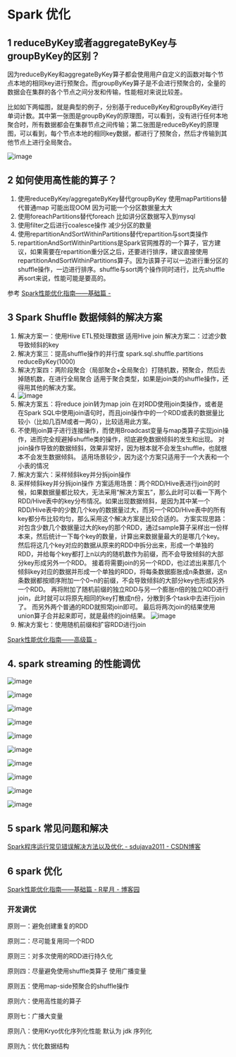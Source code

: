 
# Spark 优化

## 1 reduceByKey或者aggregateByKey与groupByKey的区别？

因为reduceByKey和aggregateByKey算子都会使用用户自定义的函数对每个节点本地的相同key进行预聚合。而groupByKey算子是不会进行预聚合的，全量的数据会在集群的各个节点之间分发和传输，性能相对来说比较差。

比如如下两幅图，就是典型的例子，分别基于reduceByKey和groupByKey进行单词计数。其中第一张图是groupByKey的原理图，可以看到，没有进行任何本地聚合时，所有数据都会在集群节点之间传输；第二张图是reduceByKey的原理图，可以看到，每个节点本地的相同key数据，都进行了预聚合，然后才传输到其他节点上进行全局聚合。

![image](http://static.lovedata.net/jpg/2018/6/14/31d0199949271ef1641a7be918818fcd.jpg)

## 2 如何使用高性能的算子？

1. 使用reduceByKey/aggregateByKey替代groupByKey
 使用mapPartitions替代普通map 可能出现OOM 因为可能一个分区数据量太大
3. 使用foreachPartitions替代foreach 比如讲分区数据写入到mysql
4. 使用filter之后进行coalesce操作 减少分区的数量
5. 使用repartitionAndSortWithinPartitions替代repartition与sort类操作
1. repartitionAndSortWithinPartitions是Spark官网推荐的一个算子，官方建议，如果需要在repartition重分区之后，还要进行排序，建议直接使用repartitionAndSortWithinPartitions算子。因为该算子可以一边进行重分区的shuffle操作，一边进行排序。shuffle与sort两个操作同时进行，比先shuffle再sort来说，性能可能是要高的。

参考
[Spark性能优化指南——基础篇 -](https://tech.meituan.com/spark-tuning-basic.html)

## 3 Spark Shuffle 数据倾斜的解决方案

1. 解决方案一：使用Hive ETL预处理数据 适用Hive join
 解决方案二：过滤少数导致倾斜的key
3. 解决方案三：提高shuffle操作的并行度 spark.sql.shuffle.partitions reduceByKey(1000)
4. 解决方案四：两阶段聚合（局部聚合+全局聚合）打随机数，预聚合，然后去掉随机数，在进行全局聚合 适用于聚合类型，如果是join类的shuffle操作，还得用其他的解决方案。
1. ![image](http://static.lovedata.net/jpg/2018/6/14/6d4482e3b2738463ed2ce881be07244b.jpg)
5. 解决方案五：将reduce join转为map join 在对RDD使用join类操作，或者是在Spark SQL中使用join语句时，而且join操作中的一个RDD或表的数据量比较小（比如几百M或者一两G），比较适用此方案。
1. 不使用join算子进行连接操作，而使用Broadcast变量与map类算子实现join操作，进而完全规避掉shuffle类的操作，彻底避免数据倾斜的发生和出现。
 对join操作导致的数据倾斜，效果非常好，因为根本就不会发生shuffle，也就根本不会发生数据倾斜。 适用场景较少，因为这个方案只适用于一个大表和一个小表的情况
6. 解决方案六：采样倾斜key并分拆join操作
1. 采样倾斜key并分拆join操作
方案适用场景：两个RDD/Hive表进行join的时候，如果数据量都比较大，无法采用“解决方案五”，那么此时可以看一下两个RDD/Hive表中的key分布情况。如果出现数据倾斜，是因为其中某一个RDD/Hive表中的少数几个key的数据量过大，而另一个RDD/Hive表中的所有key都分布比较均匀，那么采用这个解决方案是比较合适的。
方案实现思路：
对包含少数几个数据量过大的key的那个RDD，通过sample算子采样出一份样本来，然后统计一下每个key的数量，计算出来数据量最大的是哪几个key。
然后将这几个key对应的数据从原来的RDD中拆分出来，形成一个单独的RDD，并给每个key都打上n以内的随机数作为前缀，而不会导致倾斜的大部分key形成另外一个RDD。
接着将需要join的另一个RDD，也过滤出来那几个倾斜key对应的数据并形成一个单独的RDD，将每条数据膨胀成n条数据，这n条数据都按顺序附加一个0~n的前缀，不会导致倾斜的大部分key也形成另外一个RDD。
再将附加了随机前缀的独立RDD与另一个膨胀n倍的独立RDD进行join，此时就可以将原先相同的key打散成n份，分散到多个task中去进行join了。
而另外两个普通的RDD就照常join即可。
最后将两次join的结果使用union算子合并起来即可，就是最终的join结果。
![image](http://static.lovedata.net/jpg/2018/6/14/de04f1729bec2ba1c5b6569952473d38.jpg)
7. 解决方案七：使用随机前缀和扩容RDD进行join

[Spark性能优化指南——高级篇 -](https://tech.meituan.com/spark-tuning-pro.html)


## 4. spark streaming 的性能调优

![image](http://static.lovedata.net/jpg/2018/12/16/b6f7185e3b25402acca66b6e97943ef6.jpg)

![image](http://static.lovedata.net/jpg/2018/12/16/b1fd6a911ecdaf5ac048831b742b5bc6.jpg)

![image](http://static.lovedata.net/jpg/2018/12/16/696fd57c6272b46d3b48207d7e3d4982.jpg)

![image](http://static.lovedata.net/jpg/2018/12/16/77c9ea861c5fce256806dafda01164d5.jpg)

![image](http://static.lovedata.net/jpg/2018/12/16/6497d5e65fbbdc6d2fc59a9d29d468f8.jpg)

![image](http://static.lovedata.net/jpg/2018/12/16/063ed61132a76114a23616b18592ed49.jpg)

![image](http://static.lovedata.net/jpg/2018/12/16/419e4094cb076511e466ad5c6875c633.jpg)

![image](http://static.lovedata.net/jpg/2018/12/16/24ec91cacd8e116907ba9bd49437ba2a.jpg)


![image](http://static.lovedata.net/jpg/2018/12/16/598989ae837b34b5264aad91df491969.jpg)

![image](http://static.lovedata.net/jpg/2018/12/16/4878f666c57d9b505e5ef7c450133159.jpg)

## 5 spark 常见问题和解决

[Spark程序运行常见错误解决方法以及优化 - sdujava2011 - CSDN博客](https://blog.csdn.net/sdujava2011/article/details/49796439)


## 6 spark 优化

[Spark性能优化指南——基础篇 - R星月 - 博客园](https://www.cnblogs.com/rxingyue/p/7113079.html)


### 开发调优
原则一：避免创建重复的RDD

原则二：尽可能复用同一个RDD

原则三：对多次使用的RDD进行持久化


原则四：尽量避免使用shuffle类算子 使用广播变量

原则五：使用map-side预聚合的shuffle操作

原则六：使用高性能的算子

原则七：广播大变量

原则八：使用Kryo优化序列化性能  默认为 jdk 序列化

原则九：优化数据结构









